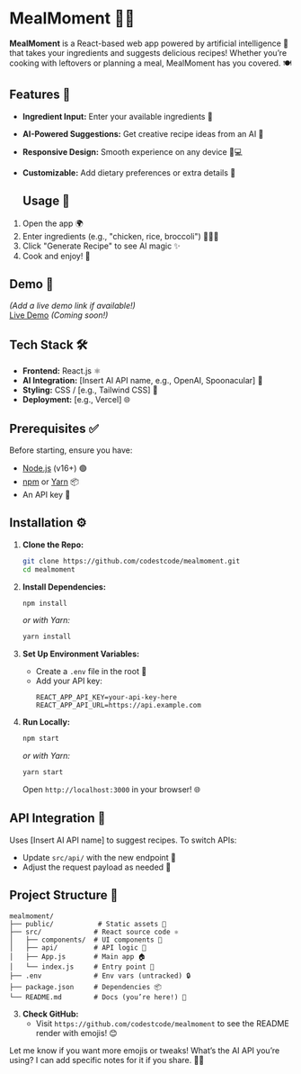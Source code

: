 # MealMoment 🍳✨

**MealMoment** is a React-based web app powered by artificial intelligence 🤖 that takes your ingredients and suggests delicious recipes! Whether you’re cooking with leftovers or planning a meal, MealMoment has you covered. 🍽️

## Features 🌟
- **Ingredient Input:** Enter your available ingredients 📝
- **AI-Powered Suggestions:** Get creative recipe ideas from an AI 🧠
- **Responsive Design:** Smooth experience on any device 📱💻
- **Customizable:** Add dietary preferences or extra details 🔧

  ## Usage 🎉
1. Open the app 🌍
2. Enter ingredients (e.g., "chicken, rice, broccoli") 🍗🍚🥦
3. Click "Generate Recipe" to see AI magic ✨
4. Cook and enjoy! 🍴

## Demo 🚀
*(Add a live demo link if available!)*  
[Live Demo](#) *(Coming soon!)*


## Tech Stack 🛠️
- **Frontend:** React.js ⚛️
- **AI Integration:** [Insert AI API name, e.g., OpenAI, Spoonacular] 🤖
- **Styling:** CSS / [e.g., Tailwind CSS] 🎨
- **Deployment:** [e.g., Vercel] 🌐

## Prerequisites ✅
Before starting, ensure you have:
- [Node.js](https://nodejs.org/) (v16+) 🟢
- [npm](https://www.npmjs.com/) or [Yarn](https://yarnpkg.com/) 📦
- An API key 🔑

## Installation ⚙️
1. **Clone the Repo:**
   ```bash
   git clone https://github.com/codestcode/mealmoment.git
   cd mealmoment
   ```

2. **Install Dependencies:**
   ```bash
   npm install
   ```
   *or with Yarn:*
   ```bash
   yarn install
   ```

3. **Set Up Environment Variables:**
   - Create a `.env` file in the root 🌱
   - Add your API key:
     ```
     REACT_APP_API_KEY=your-api-key-here
     REACT_APP_API_URL=https://api.example.com
     ```

4. **Run Locally:**
   ```bash
   npm start
   ```
   *or with Yarn:*
   ```bash
   yarn start
   ```
   Open `http://localhost:3000` in your browser! 🌐



## API Integration 🔗
Uses [Insert AI API name] to suggest recipes. To switch APIs:
- Update `src/api/` with the new endpoint 🔄
- Adjust the request payload as needed 📡

## Project Structure 📂
```
mealmoment/
├── public/           # Static assets 🌄
├── src/             # React source code ⚛️
│   ├── components/  # UI components 🧩
│   ├── api/         # API logic 📲
│   ├── App.js       # Main app 🏠
│   └── index.js     # Entry point 🚪
├── .env             # Env vars (untracked) 🔒
├── package.json     # Dependencies 📦
└── README.md        # Docs (you’re here!) 📖
```


3. **Check GitHub:**
   - Visit `https://github.com/codestcode/mealmoment` to see the README render with emojis! 😊

Let me know if you want more emojis or tweaks! What’s the AI API you’re using? I can add specific notes for it if you share. 🍴✨
